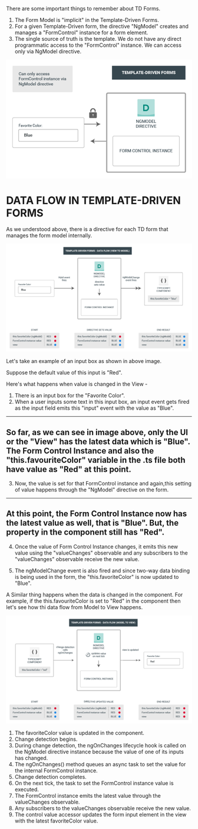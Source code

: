 There are some important things to remember about TD Forms.

1. The Form Model is "implicit" in the Template-Driven Forms. 
2. For a given Template-Driven form, the directive "NgModel" creates and manages a "FormControl" instance for a form element.
3. The single source of truth is the template. We do not have any direct programmatic access to the "FormControl" instance. We can access only via NgModel directive.

![Alt text](image-1.png)

# DATA FLOW IN TEMPLATE-DRIVEN FORMS

As we understood above, there is a directive for each TD form that manages the form model internally.

![Alt text](image-2.png)

Let's take an example of an input box as shown in above image. 

Suppose the default value of this input is "Red". 

Here's what happens when value is changed in the View  -

1. There is an input box for the "Favorite Color".
2. When a user inputs some text in this input box, an input event gets fired as the input field emits this "input" event with the value as "Blue".

----------------------------------------------------------------
So far, as we can see in image above, only the UI or the "View" has the latest data which is "Blue". The Form Control Instance and also the "this.favouriteColor" variable in the .ts file both have value as "Red" at this point.
----------------------------------------------------------------

3. Now, the value is set for that FormControl instance and again,this setting of value happens through the "NgModel" directive on the form.

----------------------------------------------------------------
At this point, the Form Control Instance now has the latest value as well, that is "Blue". But, the property in the component still has "Red".
----------------------------------------------------------------

4. Once the value of Form Control Instance changes, it emits this new value using the "valueChanges" observable and any subscribers to the "valueChanges" observable receive the new value.
   
5. The ngModelChange event is also fired and since two-way data binding is being used in the form, the "this.favoriteColor" is now updated to "Blue".

A Similar thing happens when the data is changed in the component. For example, if the this.favouriteColor is set to "Red" in the component then let's see how thi data flow from Model to View happens.

![Alt text](image-3.png)

1. The favoriteColor value is updated in the component.
2. Change detection begins.
3. During change detection, the ngOnChanges lifecycle hook is called on the NgModel directive instance because the value of one of its inputs has changed.
4. The ngOnChanges() method queues an async task to set the value for the internal FormControl instance.
5. Change detection completes.
6. On the next tick, the task to set the FormControl instance value is executed.
7. The FormControl instance emits the latest value through the valueChanges observable.
8. Any subscribers to the valueChanges observable receive the new value.
9. The control value accessor updates the form input element in the view with the latest favoriteColor value.
